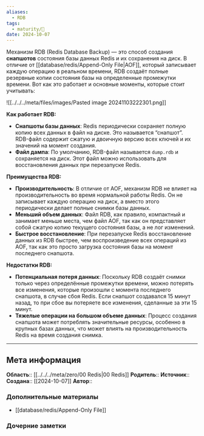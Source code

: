 ```yaml
---
aliases:
  - RDB
tags:
  - maturity/🌱
date: 2024-10-07
---
```

Механизм RDB (Redis Database Backup) — это способ создания **снапшотов** состояния базы данных Redis и их сохранения на диск. В отличие от [[database/redis/Append-Only File|AOF]], который записывает каждую операцию в реальном времени, RDB создаёт полные резервные копии состояния базы на определенные промежутки времени. Вот как это работает и основные моменты, которые стоит учитывать:

![[../../../meta/files/images/Pasted image 20241103222301.png]]

**Как работает RDB:**
- **Снапшоты базы данных**: Redis периодически сохраняет полную копию всех данных в файл на диске. Это называется “снапшот”. RDB-файл содержит сжатую и двоичную версию всех ключей и их значений на момент создания.
- **Файл дампа**: По умолчанию, RDB-файл называется `dump.rdb` и сохраняется на диск. Этот файл можно использовать для восстановления данных при перезапуске Redis.

**Преимущества RDB:**
- **Производительность**: В отличие от AOF, механизм RDB не влияет на производительность во время нормальной работы Redis. Он не записывает каждую операцию на диск, а вместо этого периодически делает полные снимки базы данных.
- **Меньший объем данных**: Файл RDB, как правило, компактный и занимает меньше места, чем файл AOF, так как он представляет собой сжатую копию текущего состояния базы, а не лог изменений.
- **Быстрое восстановление**: При перезапуске Redis восстановление данных из RDB быстрее, чем воспроизведение всех операций из AOF, так как это просто загрузка состояния базы на момент последнего снапшота.

**Недостатки RDB:**
- **Потенциальная потеря данных**: Поскольку RDB создаёт снимки только через определённые промежутки времени, можно потерять все изменения, которые произошли с момента последнего снапшота, в случае сбоя Redis. Если снапшот создавался 15 минут назад, то при сбое вы потеряете все изменения, сделанные за эти 15 минут.
- **Тяжелые операции на большом объеме данных**: Процесс создания снапшота может потреблять значительные ресурсы, особенно в крупных базах данных, что может влиять на производительность Redis на время создания снимка.
***
## Мета информация
**Область**:: [[../../../meta/zero/00 Redis|00 Redis]]
**Родитель**:: 
**Источник**:: 
**Создана**:: [[2024-10-07]]
**Автор**:: 
### Дополнительные материалы
- [[database/redis/Append-Only File]]

### Дочерние заметки
<!-- QueryToSerialize: LIST FROM [[]] WHERE contains(Родитель, this.file.link) or contains(parents, this.file.link) -->

